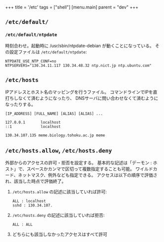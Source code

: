 +++
title = '/etc'
tags = ["shell"]
[menu.main]
  parent = "dev"
+++

## `/etc/default/`

### `/etc/default/ntpdate`

時刻合わせ。起動時に /usr/sbin/ntpdate-debian が動くことになっている。
その設定ファイルは `/etc/default/ntpdate`:

    NTPDATE_USE_NTP_CONF=no
    NTPSERVERS="130.34.11.117 130.34.48.32 ntp.nict.jp ntp.ubuntu.com"

## `/etc/hosts`

IPアドレスとホスト名のマッピングを行うファイル。
コマンドラインでIPを直打ちしなくて済むようになったり、
DNSサーバに問い合わせなくて済むようになったりする。

    [IP_ADDRESS] [FULL_NAME] [ALIAS] [ALIAS] ...

    127.0.0.1       localhost
    ::1             localhost

    130.34.107.135 meme.biology.tohoku.ac.jp meme

## `/etc/hosts.allow`, `/etc/hosts.deny`

外部からのアクセスの許可・拒否を設定する。
基本的な記述は「デーモン : ホスト」で、スペースかカンマで区切って複数指定することも可能。
ワイルドカード、ネットマスク、例外なども指定できる。
アクセスは以下の順序で評価され、該当した時点で評価終了。

1.  `/etc/hosts.allow` の記述に該当していれば許可:

        ALL : localhost
        sshd : 130.34.107.

2.  `/etc/hosts.deny` の記述に該当していれば拒否:

        ALL : ALL

3.  どちらにも該当しなかったアクセスはすべて許可
